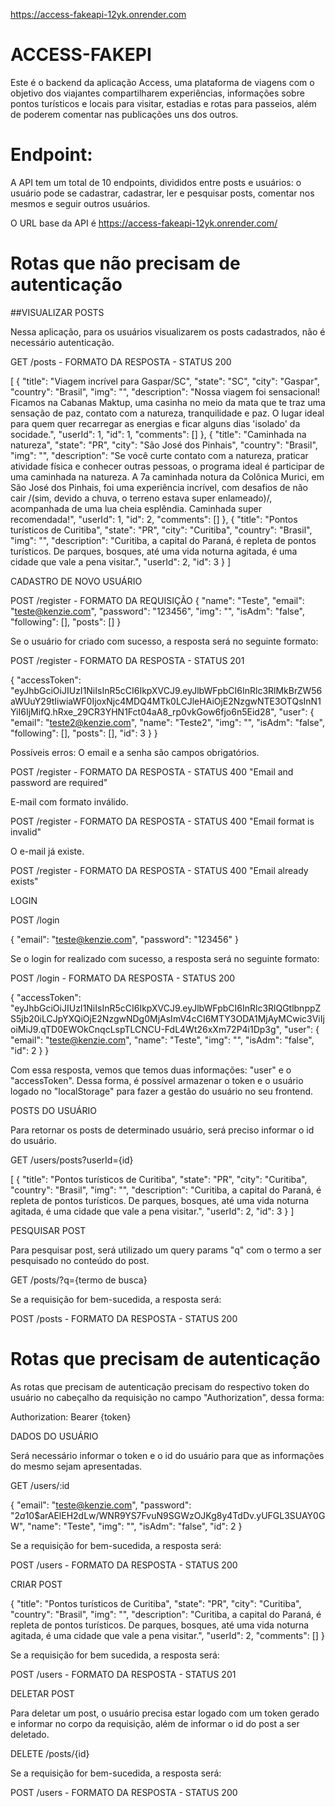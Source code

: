 https://access-fakeapi-12yk.onrender.com

# ACCESS-FAKEPI

Este é o backend da aplicação Access, uma plataforma de viagens com o objetivo dos viajantes compartilharem experiências, informações sobre pontos turísticos e locais para visitar, estadias e rotas para passeios, além de poderem comentar nas publicações uns dos outros. 

# Endpoint:
A API tem um total de 10 endpoints, divididos entre posts e usuários: o usuário pode se cadastrar, cadastrar, ler e pesquisar posts, comentar nos mesmos e seguir outros usuários.

O URL base da API é https://access-fakeapi-12yk.onrender.com/

# Rotas que não precisam de autenticação

##VISUALIZAR POSTS

Nessa aplicação, para os usuários visualizarem os posts cadastrados, não é necessário autenticação.

GET /posts - FORMATO DA RESPOSTA - STATUS 200

[
	{
		"title": "Viagem incrível para Gaspar/SC",
		"state": "SC",
		"city": "Gaspar",
		"country": "Brasil",
		"img": "",
		"description": "Nossa viagem foi sensacional! Ficamos na Cabanas Maktup, uma casinha no meio da mata que te traz uma sensação de paz, contato com a natureza, tranquilidade e paz. O lugar ideal para quem quer recarregar as energias e ficar alguns dias 'isolado' da socidade.",
		"userId": 1,
		"id": 1,
		"comments": []
	},
	{
		"title": "Caminhada na natureza",
		"state": "PR",
		"city": "São José dos Pinhais",
		"country": "Brasil",
		"img": "",
		"description": "Se você curte contato com a natureza, praticar atividade física e conhecer outras pessoas, o programa ideal é participar de uma caminhada na natureza. A 7a caminhada notura da Colônica Murici, em São José dos Pinhais, foi uma experiência incrível, com desafios de não cair /(sim, devido a chuva, o terreno estava super enlameado)/, acompanhada de uma lua cheia esplêndia. Caminhada super recomendada!",
		"userId": 1,
		"id": 2,
		"comments": []
	},
	{
		"title": "Pontos turísticos de Curitiba",
		"state": "PR",
		"city": "Curitiba",
		"country": "Brasil",
		"img": "",
		"description": "Curitiba, a capital do Paraná, é repleta de pontos turísticos. De parques, bosques, até uma vida noturna agitada, é uma cidade que vale a pena visitar.",
		"userId": 2,
		"id": 3
	}
]

CADASTRO DE NOVO USUÁRIO

POST /register - FORMATO DA REQUISIÇÃO
{
	"name": "Teste",
	"email": "teste@kenzie.com",
	"password": "123456",
	"img": "",
	"isAdm": "false",
	"following": [],
	"posts": []
}

Se o usuário for criado com sucesso, a resposta será no seguinte formato:

POST /register - FORMATO DA RESPOSTA - STATUS 201

{
	"accessToken": "eyJhbGciOiJIUzI1NiIsInR5cCI6IkpXVCJ9.eyJlbWFpbCI6InRlc3RlMkBrZW56aWUuY29tIiwiaWF0IjoxNjc4MDQ4MTk0LCJleHAiOjE2NzgwNTE3OTQsInN1YiI6IjMifQ.hRxe_29CR3YHN1Fct04aA8_rp0vkGow6fjo6n5Eid28",
	"user": {
		"email": "teste2@kenzie.com",
		"name": "Teste2",
		"img": "",
		"isAdm": "false",
		"following": [],
		"posts": [],
		"id": 3
	}
}

Possíveis erros: 
O email e a senha são campos obrigatórios.

POST /register - FORMATO DA RESPOSTA  - STATUS 400
"Email and password are required"

E-mail com formato inválido.

POST /register - FORMATO DA RESPOSTA  - STATUS 400
"Email format is invalid"

O e-mail já existe.

POST /register - FORMATO DA RESPOSTA  - STATUS 400
"Email already exists"

LOGIN

POST /login

{
	"email": "teste@kenzie.com",
	"password": "123456"
}

Se o login for realizado com sucesso, a resposta será no seguinte formato:

POST /login  - FORMATO DA RESPOSTA - STATUS 200

{
	"accessToken": "eyJhbGciOiJIUzI1NiIsInR5cCI6IkpXVCJ9.eyJlbWFpbCI6InRlc3RlQGtlbnppZS5jb20iLCJpYXQiOjE2NzgwNDg0MjAsImV4cCI6MTY3ODA1MjAyMCwic3ViIjoiMiJ9.qTD0EWOkCnqcLspTLCNCU-FdL4Wt26xXm72P4i1Dp3g",
	"user": {
		"email": "teste@kenzie.com",
		"name": "Teste",
		"img": "",
		"isAdm": "false",
		"id": 2
	}
}

Com essa resposta, vemos que temos duas informações: "user" e o "accessToken". Dessa forma, é possível armazenar o token e o usuário logado no "localStorage" para fazer a gestão do usuário no seu frontend.

POSTS DO USUÁRIO

Para retornar os posts de determinado usuário, será preciso informar o id do usuário.

GET /users/posts?userId={id}

[
	{
		"title": "Pontos turísticos de Curitiba",
		"state": "PR",
		"city": "Curitiba",
		"country": "Brasil",
		"img": "",
		"description": "Curitiba, a capital do Paraná, é repleta de pontos turísticos. De parques, bosques, até uma vida noturna agitada, é uma cidade que vale a pena visitar.",
		"userId": 2,
		"id": 3
	}
]

PESQUISAR POST

Para pesquisar post, será utilizado um query params "q" com o termo a ser pesquisado no conteúdo do post.

GET /posts/?q={termo de busca}

Se a requisição for bem-sucedida, a resposta será:

POST /posts  - FORMATO DA RESPOSTA - STATUS 200


# Rotas que precisam de autenticação

As rotas que precisam de autenticação precisam do respectivo token do usuário no cabeçalho da requisição no campo "Authorization", dessa forma:

Authorization: Bearer {token}

DADOS DO USUÁRIO

Será necessário informar o token e o id do usuário para que as informações do mesmo sejam apresentadas.

GET /users/:id

{
	"email": "teste@kenzie.com",
	"password": "$2a$10$arAElEH2dLw/WNR9YS7FvuN9SGWzOJKg8y4TdDv.yUFGL3SUAY0GW",
	"name": "Teste",
	"img": "",
	"isAdm": "false",
	"id": 2
}

Se a requisição for bem-sucedida, a resposta será:

POST /users  - FORMATO DA RESPOSTA - STATUS 200

CRIAR POST

{
	"title": "Pontos turísticos de Curitiba",
	"state": "PR",
	"city": "Curitiba",
	"country": "Brasil",
	"img": "",
	"description": "Curitiba, a capital do Paraná, é repleta de pontos turísticos. De parques, bosques, até uma vida noturna agitada, é uma cidade que vale a pena visitar.",
	"userId": 2,
	"comments": []
}

Se a requisição for bem sucedida, a resposta será:

POST /users  - FORMATO DA RESPOSTA - STATUS 201

DELETAR POST

Para deletar um post, o usuário precisa estar logado com um token gerado e informar no corpo da requisição, além de informar o id do post a ser deletado.

DELETE /posts/{id}

Se a requisição for bem-sucedida, a resposta será:

POST /users  - FORMATO DA RESPOSTA - STATUS 200







